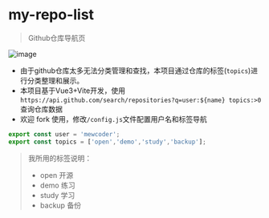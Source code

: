 # my-repo-list 
> Github仓库导航页

![image](https://user-images.githubusercontent.com/26575685/199268754-e7237994-9396-497a-8c43-fe296a7bbdaa.png)

- 由于github仓库太多无法分类管理和查找，本项目通过仓库的标签(`topics`)进行分类整理和展示。
- 本项目基于Vue3+Vite开发，使用`https://api.github.com/search/repositories?q=user:${name} topics:>0`查询仓库数据
- 欢迎 fork 使用，修改`/config.js`文件配置用户名和标签导航
```js
export const user = 'mewcoder';
export const topics = ['open','demo','study','backup'];

```
> 我所用的标签说明：
> - open 开源
> - demo 练习
> - study 学习
> - backup 备份
